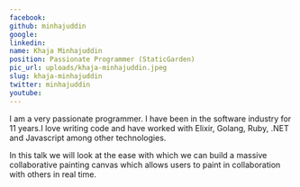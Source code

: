 ```yaml
---
facebook: 
github: minhajuddin
google: 
linkedin: 
name: Khaja Minhajuddin
position: Passionate Programmer (StaticGarden)
pic_url: uploads/khaja-minhajuddin.jpeg
slug: khaja-minhajuddin
twitter: minhajuddin
youtube: 
---
```

I am a very passionate programmer. I have been in the software industry for 11 years.I love writing code and have worked with Elixir, Golang, Ruby, .NET and Javascript among other technologies.

In this talk we will look at the ease with which we can build a massive collaborative painting canvas which allows users to paint in collaboration with others in real time.
